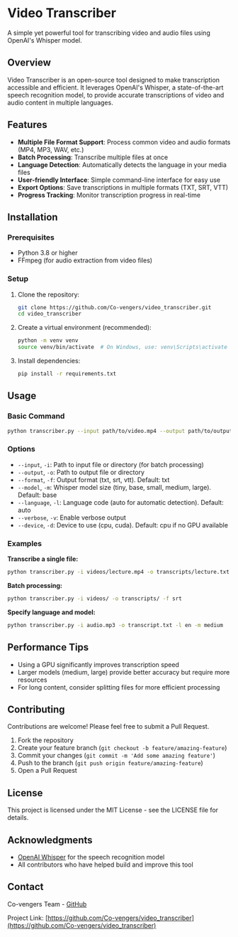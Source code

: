 # Video Transcriber

A simple yet powerful tool for transcribing video and audio files using OpenAI's Whisper model.

## Overview

Video Transcriber is an open-source tool designed to make transcription accessible and efficient. It leverages OpenAI's Whisper, a state-of-the-art speech recognition model, to provide accurate transcriptions of video and audio content in multiple languages.

## Features

- **Multiple File Format Support**: Process common video and audio formats (MP4, MP3, WAV, etc.)
- **Batch Processing**: Transcribe multiple files at once
- **Language Detection**: Automatically detects the language in your media files
- **User-friendly Interface**: Simple command-line interface for easy use
- **Export Options**: Save transcriptions in multiple formats (TXT, SRT, VTT)
- **Progress Tracking**: Monitor transcription progress in real-time

## Installation

### Prerequisites

- Python 3.8 or higher
- FFmpeg (for audio extraction from video files)

### Setup

1. Clone the repository:
   ```bash
   git clone https://github.com/Co-vengers/video_transcriber.git
   cd video_transcriber
   ```

2. Create a virtual environment (recommended):
   ```bash
   python -m venv venv
   source venv/bin/activate  # On Windows, use: venv\Scripts\activate
   ```

3. Install dependencies:
   ```bash
   pip install -r requirements.txt
   ```

## Usage

### Basic Command

```bash
python transcriber.py --input path/to/video.mp4 --output path/to/output.txt
```

### Options

- `--input`, `-i`: Path to input file or directory (for batch processing)
- `--output`, `-o`: Path to output file or directory
- `--format`, `-f`: Output format (txt, srt, vtt). Default: txt
- `--model`, `-m`: Whisper model size (tiny, base, small, medium, large). Default: base
- `--language`, `-l`: Language code (auto for automatic detection). Default: auto
- `--verbose`, `-v`: Enable verbose output
- `--device`, `-d`: Device to use (cpu, cuda). Default: cpu if no GPU available

### Examples

**Transcribe a single file:**
```bash
python transcriber.py -i videos/lecture.mp4 -o transcripts/lecture.txt
```

**Batch processing:**
```bash
python transcriber.py -i videos/ -o transcripts/ -f srt
```

**Specify language and model:**
```bash
python transcriber.py -i audio.mp3 -o transcript.txt -l en -m medium
```

## Performance Tips

- Using a GPU significantly improves transcription speed
- Larger models (medium, large) provide better accuracy but require more resources
- For long content, consider splitting files for more efficient processing

## Contributing

Contributions are welcome! Please feel free to submit a Pull Request.

1. Fork the repository
2. Create your feature branch (`git checkout -b feature/amazing-feature`)
3. Commit your changes (`git commit -m 'Add some amazing feature'`)
4. Push to the branch (`git push origin feature/amazing-feature`)
5. Open a Pull Request

## License

This project is licensed under the MIT License - see the LICENSE file for details.

## Acknowledgments

- [OpenAI Whisper](https://github.com/openai/whisper) for the speech recognition model
- All contributors who have helped build and improve this tool

## Contact

Co-vengers Team - [GitHub](https://github.com/Co-vengers)

Project Link: [https://github.com/Co-vengers/video_transcriber](https://github.com/Co-vengers/video_transcriber)
